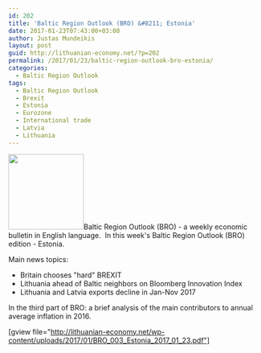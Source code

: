 ```yaml
---
id: 202
title: 'Baltic Region Outlook (BRO) &#8211; Estonia'
date: 2017-01-23T07:43:00+03:00
author: Justas Mundeikis
layout: post
guid: http://lithuanian-economy.net/?p=202
permalink: /2017/01/23/baltic-region-outlook-bro-estonia/
categories:
  - Baltic Region Outlook
tags:
  - Baltic Region Outlook
  - Brexit
  - Estonia
  - Eurozone
  - International trade
  - Latvia
  - Lithuania
---
```

<img class="alignleft size-thumbnail wp-image-176" src="http://lithuanian-economy.net/wp-content/uploads/2017/01/Patchwork_Flag_Of_Baltic_Countries_clip_art_hight-150x150.png" alt="" width="150" height="150" />Baltic Region Outlook (BRO) - a weekly economic bulletin in English language.  In this week's Baltic Region Outlook (BRO)  edition - Estonia.<!--more-->

Main news topics:
<ul>
 	<li>Britain chooses "hard" BREXIT</li>
 	<li>Lithuania ahead of Baltic neighbors on Bloomberg Innovation Index</li>
 	<li>Lithuania and Latvia exports decline in Jan-Nov 2017</li>
</ul>
In the third part of BRO: a brief analysis of the main contributors to annual average inflation in 2016.

[gview file="http://lithuanian-economy.net/wp-content/uploads/2017/01/BRO_003_Estonia_2017_01_23.pdf"]

&nbsp;